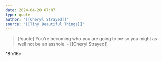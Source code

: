 ```yaml
---
date: 2024-04-20 07:07
type: quote
author: "[[Cheryl Strayed]]"
source: "[[Tiny Beautiful Things]]"
---
```


> [!quote]
> You're becoming who you are going to be so you might as well not be an asshole. - [[Cheryl Strayed]]

^8fc16c


